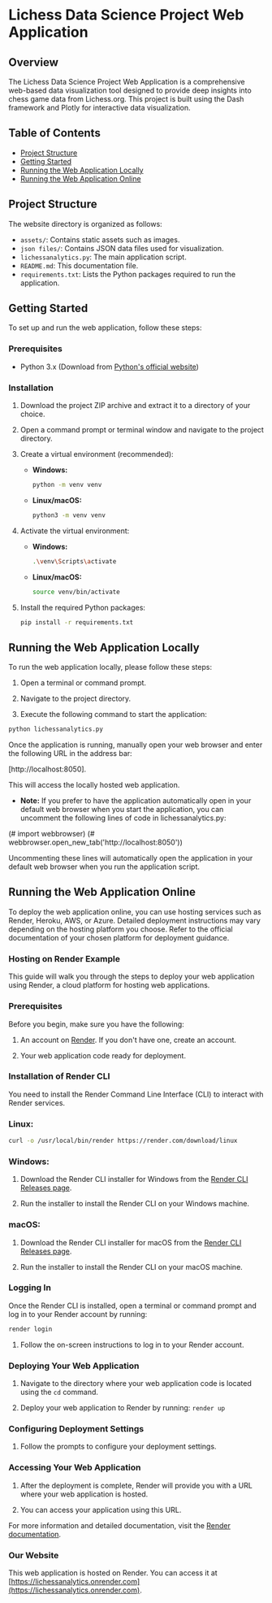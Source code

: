 # Lichess Data Science Project Web Application

## Overview
The Lichess Data Science Project Web Application is a comprehensive web-based data visualization tool designed to provide deep insights into chess game data from Lichess.org. This project is built using the Dash framework and Plotly for interactive data visualization.

## Table of Contents
- [Project Structure](#project-structure)
- [Getting Started](#getting-started)
- [Running the Web Application Locally](#running-the-web-application-locally)
- [Running the Web Application Online](#running-the-web-application-online)



## Project Structure

The website directory is organized as follows:


- `assets/`: Contains static assets such as images.
- `json files/`: Contains JSON data files used for visualization.
- `lichessanalytics.py`: The main application script.
- `README.md`: This documentation file.
- `requirements.txt`: Lists the Python packages required to run the application.

## Getting Started
To set up and run the web application, follow these steps:

### Prerequisites
- Python 3.x (Download from [Python's official website](https://www.python.org/downloads/))

### Installation
1. Download the project ZIP archive and extract it to a directory of your choice.

2. Open a command prompt or terminal window and navigate to the project directory.

3. Create a virtual environment (recommended):

   - **Windows:**

     ```bash
     python -m venv venv
     ```

   - **Linux/macOS:**

     ```bash
     python3 -m venv venv
     ```

4. Activate the virtual environment:

   - **Windows:**

     ```bash
     .\venv\Scripts\activate
     ```

   - **Linux/macOS:**

     ```bash
     source venv/bin/activate
     ```
5. Install the required Python packages:

     ```bash
     pip install -r requirements.txt
     ```


## Running the Web Application Locally

To run the web application locally, please follow these steps:

1. Open a terminal or command prompt.

2. Navigate to the project directory.

3. Execute the following command to start the application:

```bash
python lichessanalytics.py
```

Once the application is running, manually open your web browser and enter the following 
URL in the address bar: 

[http://localhost:8050].

This will access the locally hosted web application.

 - **Note:** If you prefer to have the application automatically open in your default web browser when you start the application, you can uncomment the following lines of code in lichessanalytics.py:

(# import webbrowser)
(# webbrowser.open_new_tab('http://localhost:8050'))

Uncommenting these lines will automatically open the application in your default web browser when you run the application script.

## Running the Web Application Online

To deploy the web application online, you can use hosting services such as Render, Heroku, AWS, or Azure. Detailed deployment instructions may vary depending on the hosting platform you choose. Refer to the official documentation of your chosen platform for deployment guidance.

### Hosting on Render Example

This guide will walk you through the steps to deploy your web application using Render, a cloud platform for hosting web applications.

### Prerequisites

Before you begin, make sure you have the following:

1. An account on [Render](https://render.com/). If you don't have one, create an account.

2. Your web application code ready for deployment.

### Installation of Render CLI

You need to install the Render Command Line Interface (CLI) to interact with Render services.

### Linux:

```bash
curl -o /usr/local/bin/render https://render.com/download/linux
```
### Windows:

1. Download the Render CLI installer for Windows from the [Render CLI Releases page](https://render.com/docs/cli#getting-started).

2. Run the installer to install the Render CLI on your Windows machine.

### macOS:

1. Download the Render CLI installer for macOS from the [Render CLI Releases page](https://render.com/docs/cli#getting-started).

2. Run the installer to install the Render CLI on your macOS machine.

### Logging In

Once the Render CLI is installed, open a terminal or command prompt and log in to your Render account by running:

```bash
render login
```

1. Follow the on-screen instructions to log in to your Render account.

### Deploying Your Web Application

1. Navigate to the directory where your web application code is located using the `cd` command.

2. Deploy your web application to Render by running:      ```
							  render up
						          ```
### Configuring Deployment Settings

1. Follow the prompts to configure your deployment settings.

### Accessing Your Web Application

1. After the deployment is complete, Render will provide you with a URL where your web application is hosted.

2. You can access your application using this URL.

For more information and detailed documentation, visit the [Render documentation](https://render.com/docs/).


### Our Website

This web application is hosted on Render. You can access it at [https://lichessanalytics.onrender.com](https://lichessanalytics.onrender.com).

   

